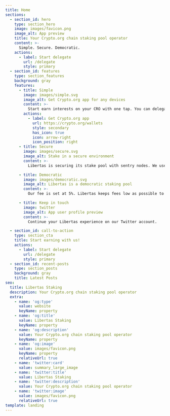 ```yaml
---
title: Home
sections:
  - section_id: hero
    type: section_hero
    image: images/favicon.png
    image_alt: App preview
    title: Your Crypto.org chain staking pool operator
    content: >-
      Simple. Secure. Democratic.
    actions:
      - label: Start delegate
        url: /delegate
        style: primary
  - section_id: features
    type: section_features
    background: gray
    features:
      - title: Simple
        image: images/simple.svg
        image_alt: Get Crypto.org app for any devices
        content: >-
          Start earn interests on your CRO with one tap. You can delegate to Libertas Staking from your mobile or pc. 
        actions:
          - label: Get Crypto.org app 
            url: https://crypto.org/wallets
            style: secondary
            has_icon: true
            icon: arrow-right
            icon_position: right
      - title: Secure
        image: images/secure.svg
        image_alt: Stake in a secure environment
        content: >-
          Libertas is securing its stake pool with sentry nodes. We use Prometheus and Grafana to monitor our systems and get alerted of issues. All our servers are located in Europe.

      - title: Democratic
        image: images/democratic.svg
        image_alt: Libertas is a democratic staking pool
        content: >-
          Our fee is set at 5%. Libertas keeps fees low as possible to enable anyone to access the crypto world. 

      - title: Keep in touch
        image: twitter
        image_alt: App user profile preview
        content: >-
          Continue your Libertas experience on our Twitter account.

  - section_id: call-to-action
    type: section_cta
    title: Start earning with us!
    actions:
      - label: Start delegate
        url: /delegate
        style: primary
  - section_id: recent-posts
    type: section_posts
    background: gray
    title: Latest Posts
seo:
  title: Libertas Staking
  description: Your Crypto.org chain staking pool operator
  extra:
    - name: 'og:type'
      value: website
      keyName: property
    - name: 'og:title'
      value: Libertas Staking
      keyName: property
    - name: 'og:description'
      value: Your Crypto.org chain staking pool operator
      keyName: property
    - name: 'og:image'
      value: images/favicon.png
      keyName: property
      relativeUrl: true
    - name: 'twitter:card'
      value: summary_large_image
    - name: 'twitter:title'
      value: Libertas Staking
    - name: 'twitter:description'
      value: Your Crypto.org chain staking pool operator
    - name: 'twitter:image'
      value: images/favicon.png
      relativeUrl: true
template: landing
---
```

